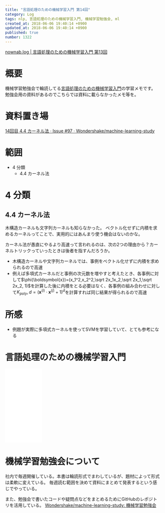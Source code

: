 ```yaml
---
title: "言語処理のための機械学習入門 第14回"
category: Log
tags: nlp, 言語処理のための機械学習入門, 機械学習勉強会, ml
created_at: 2018-06-06 19:40:14 +0900
updated_at: 2018-06-06 19:40:14 +0900
published: true
number: 1322
---
```


[nownab.log | 言語処理のための機械学習入門 第13回](https://blog.nownabe.com/2018/05/30/1315.html)

# 概要
機械学習勉強会で輪読してる[言語処理のための機械学習入門](http://amzn.to/2BFQSee)の学習メモです。
勉強会用の資料があるのでこちらでは資料に載らなかったメモ等を。

# 資料置き場

[14回目 4.4 カーネル法 · Issue #97 · Wondershake/machine-learning-study](https://github.com/Wondershake/machine-learning-study/issues/97)

# 範囲
* 4 分類
    * 4.4 カーネル法

# 4 分類
## 4.4 カーネル法

木構造カーネルも文字列カーネルも知らなかった。
ベクトル化せずに内積を求めるカーネルってことで、実用的にはあんまり使う機会はないのかな。

カーネル法が愚直にやるより高速って言われるのは、次の2つの理由から？カーネルトリックっていったときは後者を指すんだろうか。

* 木構造カーネルや文字列カーネルでは、事例をベクトル化せずに内積を求められるので高速
* 例えば多項式カーネルだと事例の次元数を増やすと考えたとき、各事例に対して$\phi(\boldsymbol{x})=(x_1^2,x_2^2,\sqrt 2x_1x_2,\sqrt 2x_1,\sqrt 2x_2, 1)$を計算した後に内積をとる必要はなく、各事例の組み合わせに対して$K_{poly},d=(\boldsymbol{x}^{(i)}\cdot\boldsymbol{x}^{(j)}+1)^d$を計算すれば同じ結果が得られるので高速

# 所感

* 例題が実際に多項式カーネルを使ってSVMを学習していて、とても参考になる

# 言語処理のための機械学習入門
<iframe style="width:120px;height:240px;" marginwidth="0" marginheight="0" scrolling="no" frameborder="0" src="//rcm-fe.amazon-adsystem.com/e/cm?lt1=_blank&bc1=000000&IS2=1&bg1=FFFFFF&fc1=000000&lc1=0000FF&t=nownabe0c-22&o=9&p=8&l=as4&m=amazon&f=ifr&ref=as_ss_li_til&asins=4339027510&linkId=1c6291b86381f20d113796257356ef1b"></iframe>

# 機械学習勉強会について
社内で毎週開催している。本書は輪読形式でまわしているが、題材によって形式は柔軟に変えている。
毎週読む範囲を決めて資料にまとめて発表するという感じでやっている。

また、勉強会で書いたコードや疑問点などをまとめるためにGitHubのレポジトリを活用している。
[Wondershake/machine-learning-study: 機械学習勉強会](https://github.com/Wondershake/machine-learning-study)

```math
```
